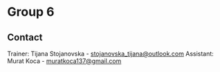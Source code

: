 # Group 6

## Contact
Trainer: Tijana Stojanovska - stojanovska_tijana@outlook.com 
Assistant: Murat Koca - muratkoca137@gmail.com
